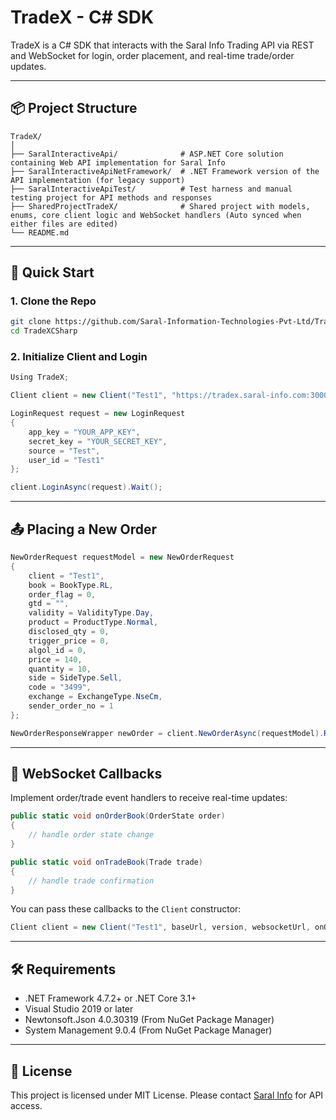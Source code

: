 
# TradeX - C# SDK

TradeX is a C# SDK that interacts with the Saral Info Trading API via REST and WebSocket for login, order placement, and real-time trade/order updates.

---

## 📦 Project Structure

```
TradeX/
│
├── SaralInteractiveApi/              # ASP.NET Core solution containing Web API implementation for Saral Info
├── SaralInteractiveApiNetFramework/  # .NET Framework version of the API implementation (for legacy support)
├── SaralInteractiveApiTest/          # Test harness and manual testing project for API methods and responses
├── SharedProjectTradeX/              # Shared project with models, enums, core client logic and WebSocket handlers (Auto synced when either files are edited)
└── README.md
```

---

## 🚀 Quick Start

### 1. Clone the Repo

```bash
git clone https://github.com/Saral-Information-Technologies-Pvt-Ltd/TradeXCSharp.git
cd TradeXCSharp
```

### 2. Initialize Client and Login

```csharp
Using TradeX;

Client client = new Client("Test1", "https://tradex.saral-info.com:30001", 1, "wss://tradex.saral-info.com:30001", null, null);

LoginRequest request = new LoginRequest
{
    app_key = "YOUR_APP_KEY",
    secret_key = "YOUR_SECRET_KEY",
    source = "Test",
    user_id = "Test1"
};

client.LoginAsync(request).Wait();
```

---

## 📤 Placing a New Order

```csharp
NewOrderRequest requestModel = new NewOrderRequest
{
    client = "Test1",
    book = BookType.RL,
    order_flag = 0,
    gtd = "",
    validity = ValidityType.Day,
    product = ProductType.Normal,
    disclosed_qty = 0,
    trigger_price = 0,
    algol_id = 0,
    price = 140,
    quantity = 10,
    side = SideType.Sell,
    code = "3499",
    exchange = ExchangeType.NseCm,
    sender_order_no = 1
};

NewOrderResponseWrapper newOrder = client.NewOrderAsync(requestModel).Result;
```

---

## 🔁 WebSocket Callbacks

Implement order/trade event handlers to receive real-time updates:

```csharp
public static void onOrderBook(OrderState order)
{
    // handle order state change
}

public static void onTradeBook(Trade trade)
{
    // handle trade confirmation
}
```

You can pass these callbacks to the `Client` constructor:

```csharp
Client client = new Client("Test1", baseUrl, version, websocketUrl, onOrderBook, onTradeBook);
```

---

## 🛠 Requirements

- .NET Framework 4.7.2+ or .NET Core 3.1+
- Visual Studio 2019 or later
- Newtonsoft.Json 4.0.30319 (From NuGet Package Manager)
- System Management 9.0.4 (From NuGet Package Manager)

---

## 📃 License

This project is licensed under MIT License. Please contact [Saral Info](https://saral-info.com) for API access.
